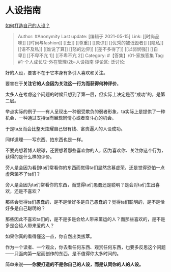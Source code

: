 # 人设指南
[如何打造自己的人设？](https://www.zhihu.com/question/301900420/answer/1726512595)

> Author: #Anonymity
> Last update: [编辑于 2021-05-15]
> Link: [[时尚品味]] [[时尚与fashion]] [[丑]] [[尊重]] [[原谅]] [[优秀的被诋毁者]] [[隐私]] [[语不及私]] [[谁说了算]] [[怒的边界]] [[差不多得了]] [[以弱悯强]] [[自卑]] [[不卑不亢 1]] [[不卑不亢 2]]
> Category: #【答集】/01-家族答集
> Tag: #1-个人成长/2-外在管理/2b-人设指南
> 评论区:
> 泛讨论:

好的人设，要害不在于它本身有多引人喜欢和关注。

要害在于**关注它的人会因为关注这一行为而获得何种评价**。

太多人在考虑这个问题的时候只想到了第一层，但实际上决定是否“成功”的，是第二层。

举点实际的例子——有人呈现出一种很受欺负的弱者形象，ta实际上是提供了一种机会，一种通过支持ta而展现同情心或者奋斗心的机会。

于是ta反而会比整天炫耀自己很有钱、富贵逼人的人设成功。

同样道理——写东西、拍东西也是一样。

不要光想着博人眼球，还要想着那些喜欢你的人，因为喜欢你、关注你这个行为，获得的是什么样的评价。

旁人是会因为看到ta们常看你的东西而觉得ta们显然贪慕虚荣，还是觉得恐怕一点虚荣骗不了ta们？

旁人是会因为ta们常看你的东西，而觉得ta们愚蠢还是聪明？是会对ta们生出喜欢，还是不喜欢？

那些会觉得ta们愚蠢的，是不是恰好多是自己愚蠢的？觉得ta们聪明的，是不是恰好多是自己聪明的？

那些因此不喜欢ta们的，是不是多是会给人带来噩运的人？而那些喜欢的，是不是多是会给人带来爱的人？

如果你真的看得懂这一点，你自然出类拔萃。

作为一个读者、一个观众，你去看任何东西、观赏任何东西，也要多反思这个问题——只面向第一层而创作的东西，是不值得你太多时间的。

简单来说——**你要打造的不是你自己的人设，而是认同你的人的人设。**
